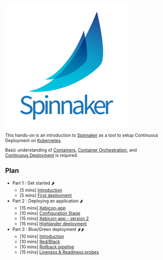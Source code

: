 ![Spinnaker logo](./spinnakerLogo.png)

This hands-on is an introduction to [Spinnaker](https://www.spinnaker.io/) as a tool to setup Continuous Deployment on [Kubernetes](https://kubernetes.io/).

Basic understanding of [Containers](https://www.docker.com/resources/what-container), [Container Orchestration](https://blog.newrelic.com/engineering/container-orchestration-explained/), and [Continuous Deployment](https://en.wikipedia.org/wiki/Continuous_deployment) is required.  

## Plan
- Part 1 : Get started 🌶
    - [5 mins] [Introduction](part1/introduction/README.md)
    - [5 mins] [First deployment](./part1/exercise1/README.md)
- Part 2 : Deploying an application 🌶
    - [15 mins] [Xebicon-app](./part2/exercise1/README.md)
    - [10 mins] [Configuration Stage](./part2/exercise2/README.md)
    - [15 mins] [Xebicon-app - version 2](./part2/exercise3/README.md)
    - [15 mins] [Highlander deployment](./part2/exercise4/README.md)
- Part 3 : Blue/Green deployment 🌶🌶
    - [10 mins] [Introduction](part3/README.md)
    - [10 mins] [Red/Black](part3/exercice1/README.md)
    - [10 mins] [Rollback pipeline](./part3/exercice2/README.md)
    - [15 mins] [Liveness & Readiness probes](./part3/exercice3/README.md)
